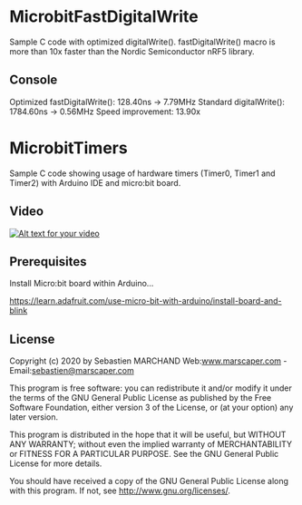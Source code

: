 # MicrobitFastDigitalWrite

Sample C code with optimized digitalWrite(). fastDigitalWrite() macro is more than 10x faster than the Nordic Semiconductor nRF5 library.

## Console

Optimized fastDigitalWrite(): 128.40ns -> 7.79MHz
Standard digitalWrite():  1784.60ns -> 0.56MHz
Speed improvement: 13.90x


# MicrobitTimers

Sample C code showing usage of hardware timers (Timer0, Timer1 and Timer2) with Arduino IDE and micro:bit board.

## Video

[![Alt text for your video](https://img.youtube.com/vi/ZVl5-23s2xQ/0.jpg)](https://www.youtube.com/watch?v=ZVl5-23s2xQ)

## Prerequisites

Install Micro:bit board within Arduino...

https://learn.adafruit.com/use-micro-bit-with-arduino/install-board-and-blink

## License

Copyright (c) 2020 by Sebastien MARCHAND 
Web:www.marscaper.com - Email:sebastien@marscaper.com

This program is free software: you can redistribute it and/or modify
it under the terms of the GNU General Public License as published by
the Free Software Foundation, either version 3 of the License, or
(at your option) any later version.

This program is distributed in the hope that it will be useful,
but WITHOUT ANY WARRANTY; without even the implied warranty of
MERCHANTABILITY or FITNESS FOR A PARTICULAR PURPOSE.  See the
GNU General Public License for more details.

You should have received a copy of the GNU General Public License
along with this program.  If not, see <http://www.gnu.org/licenses/>.
